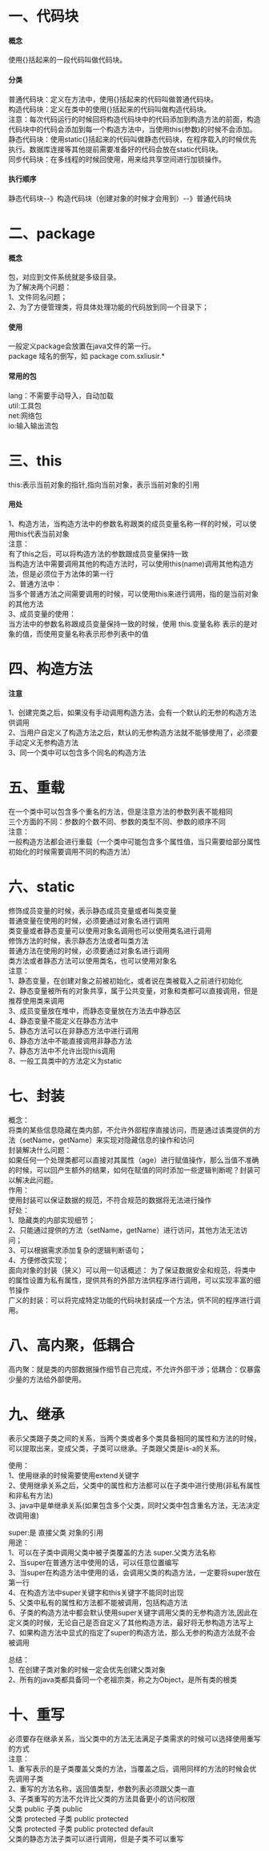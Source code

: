 # 一、代码块
#### 概念
使用{}括起来的一段代码叫做代码块。
#### 分类
普通代码块：定义在方法中，使用{}括起来的代码叫做普通代码块。  
构造代码块：定义在类中的使用{}括起来的代码叫做构造代码块。  
注意：每次代码运行的时候回将构造代码块中的代码添加到构造方法的前面，构造代码块中的代码会添加到每一个构造方法中，当使用this(参数)的时候不会添加。  
静态代码块：使用static{}括起来的代码叫做静态代码块，在程序载入的时候优先执行。数据库连接等其他提前需要准备好的代码会放在static代码块。  
同步代码块：在多线程的时候回使用，用来给共享空间进行加锁操作。
#### 执行顺序
静态代码块--》构造代码块（创建对象的时候才会用到）--》普通代码块
# 二、package
#### 概念
包，对应到文件系统就是多级目录。  
为了解决两个问题：  
1、文件同名问题；  
2、为了方便管理类，将具体处理功能的代码放到同一个目录下；
#### 使用
一般定义package会放置在java文件的第一行。  
package 域名的倒写，如 package com.sxliusir.*
#### 常用的包
lang：不需要手动导入，自动加载  
util:工具包  
net:网络包  
io:输入输出流包
# 三、this
this:表示当前对象的指针,指向当前对象，表示当前对象的引用
#### 用处
1、构造方法，当构造方法中的参数名称跟类的成员变量名称一样的时候，可以使用this代表当前对象<br/>
注意：<br/>
有了this之后，可以将构造方法的参数跟成员变量保持一致<br/>
当构造方法中需要调用其他的构造方法时，可以使用this(name)调用其他构造方法，但是必须位于方法体的第一行<br/>
2、普通方法中：<br/>
当多个普通方法之间需要调用的时候，可以使用this来进行调用，指的是当前对象的其他方法<br/>
3、成员变量的使用：<br/>
当方法中的参数名称跟成员变量保持一致的时候，使用 this.变量名称 表示的是对象的值，而使用变量名称表示形参列表中的值<br/>
# 四、构造方法
#### 注意
1、创建完类之后，如果没有手动调用构造方法，会有一个默认的无参的构造方法供调用<br/>
2、当用户自定义了构造方法之后，默认的无参构造方法就不能够使用了，必须要手动定义无参构造方法<br/>
3、同一个类中可以包含多个同名的构造方法<br/>
# 五、重载
在一个类中可以包含多个重名的方法，但是注意方法的参数列表不能相同<br/>
三个方面的不同：参数的个数不同、参数的类型不同、参数的顺序不同<br/>
注意：<br/>
一般构造方法都会进行重载（一个类中可能包含多个属性值，当只需要给部分属性初始化的时候需要调用不同的构造方法）
# 六、static
修饰成员变量的时候，表示静态成员变量或者叫类变量<br/>
普通变量在使用的时候，必须要通过对象名进行调用<br/>
类变量或者静态变量可以使用对象名调用也可以使用类名进行调用<br/>
修饰方法的时候，表示静态方法或者叫类方法<br/>
普通方法在使用的时候，必须要通过对象名进行调用<br/>
类方法或者静态方法可以使用类名，也可以使用对象名<br/>
注意：<br/>
1、静态变量，在创建对象之前被初始化，或者说在类被载入之前进行初始化<br/>
2、静态变量被所有的对象共享，属于公共变量，对象和类都可以直接调用，但是推荐使用类来调用<br/>
3、成员变量放在堆中，而静态变量放在方法去中静态区<br/>
4、静态变量不能定义在静态方法中<br/>
5、静态方法可以在非静态方法中进行调用<br/>
6、静态方法中不能直接调用非静态方法<br/>
7、静态方法中不允许出现this调用<br/>
8、一般工具类中的方法定义为static<br/>
# 七、封装
概念：<br/>
将类的某些信息隐藏在类内部，不允许外部程序直接访问，而是通过该类提供的方法（setName，getName）来实现对隐藏信息的操作和访问<br/>
封装解决什么问题：<br/>
如果任何一个处理类都可以直接对其属性（age）进行赋值操作，那么当值不准确的时候，可以回产生额外的结果，如何在赋值的同时添加一些逻辑判断呢？封装可以解决此问题。<br/>
作用：<br/>
使用封装可以保证数据的规范，不符合规范的数据将无法进行操作<br/>
好处：<br/>
1、隐藏类的内部实现细节；<br/>
2、只能通过提供的方法（setName，getName）进行访问，其他方法无法访问；<br/>
3、可以根据需求添加复杂的逻辑判断语句；<br/>
4、方便修改实现；<br/>
面向对象的封装（狭义）可以用一句话概述： 为了保证数据安全和规范，将类中的属性设置为私有属性，提供共有的外部方法供程序进行调用，可以实现丰富的细节操作<br/>
广义的封装：可以将完成特定功能的代码块封装成一个方法，供不同的程序进行调用。<br/>

# 八、高内聚，低耦合
高内聚：就是类的内部数据操作细节自己完成，不允许外部干涉；低耦合：仅暴露少量的方法给外部使用。
# 九、继承

表示父类跟子类之间的关系，当两个类或者多个类具备相同的属性和方法的时候，可以提取出来，变成父类，子类可以继承。子类跟父类是is-a的关系。

使用：<br/>
1、使用继承的时候需要使用extend关键字<br/>
2、使用继承关系之后，父类中的属性和方法都可以在子类中进行使用(非私有属性和非私有方法)<br/>
3、java中是单继承关系(如果包含多个父类，同时父类中包含重名方法，无法决定改调用谁)<br/>

super:是 直接父类 对象的引用<br/>
用途：<br/>
1、可以在子类中调用父类中被子类覆盖的方法  super.父类方法名称<br/>
2、当super在普通方法中使用的话，可以任意位置编写<br/>
3、当super在构造方法中使用的话，会调用父类的构造方法，一定要将super放在第一行<br/>
4、在构造方法中super关键字和this关键字不能同时出现<br/>
5、父类中私有的属性和方法都不能被调用，包括构造方法<br/>
6、子类的构造方法中都会默认使用super关键字调用父类的无参构造方法,因此在定义类的时候，无论自己是否自定义了其他构造方法，最好将无参构造方法写上<br/>
7、如果构造方法中显式的指定了super的构造方法，那么无参的构造方法就不会被调用<br/>

总结：<br/>
1、在创建子类对象的时候一定会优先创建父类对象<br/>
2、所有的java类都具备同一个老祖宗类，称之为Object，是所有类的根类<br/>

# 十、重写
必须要存在继承关系，当父类中的方法无法满足子类需求的时候可以选择使用重写的方式<br/>
注意：<br/>
1、重写表示的是子类覆盖父类的方法，当覆盖之后，调用同样的方法的时候会优先调用子类<br/>
2、重写的方法名称，返回值类型，参数列表必须跟父类一直<br/>
3、子类重写的方法不允许比父类的方法具备更小的访问权限<br/>
父类      public     子类  public<br/>
父类      protected     子类  public protected<br/>
父类      protected     子类  public protected  default<br/>
父类的静态方法子类可以进行调用，但是子类不可以重写<br/>